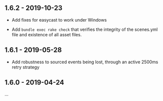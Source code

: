 ## 1.6.2 - 2019-10-23

* Add fixes for easycast to work under Windows

* Add `bundle exec rake check` that verifies the integrity of the scenes.yml
  file and existence of all asset files.

## 1.6.1 - 2019-05-28

* Add robustness to sourced events being lost, through an active
  2500ms retry strategy 

## 1.6.0 - 2019-04-24

...